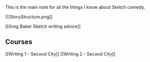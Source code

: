 ---
---

This is the main note for all the things I know about Sketch comedy.



![[StoryStructure.png]]


[[Greg Baker Sketch writing advice]]


## Courses
[[Writing 1 - Second City]]
[[Writing 2 - Second City]]

